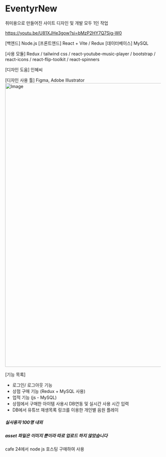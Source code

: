 # EventyrNew

취미용으로 만들어진 사이트
디자인 및 개발 모두 1인 작업

https://youtu.be/U81XJHe3gow?si=bMzP2HY7Q7Sjg-W0

[백엔드] Node.js
[프론트엔드] React + Vite / Redux 
[데이터베이스] MySQL

[사용 모듈] Redux / tailwind css / react-youtube-music-player / bootstrap / react-icons / react-flip-toolkit / react-spinners

[디자인 도움] 인혜씨

[디자인 사용 툴] Figma, Adobe Illustrator
<img width="1042" height="914" alt="Image" src="https://github.com/user-attachments/assets/95bdee6a-bb83-4f76-9f55-30b65eecc186" />

[기능 목록] 

- 로그인/ 로그아웃 기능 
- 상점 구매 기능 (Redux + MySQL 사용)
- 업적 기능 (js - MySQL)
- 상점에서 구매한 아이템 사용시 DB연동 및 실시간 사용 시간 입력
- DB에서 유튜브 재생목록 링크를 이용한 개인별 음원 플레이

##### 실사용자 100명 내외 
##### asset 파일은 이미지 뿐이라 따로 업로드 하지 않았습니다  

cafe 24에서 node js 호스팅 구매하여 사용
  
